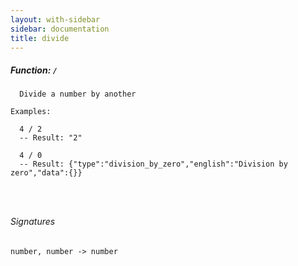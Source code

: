 ```yaml
---
layout: with-sidebar
sidebar: documentation
title: divide
---
```


##### Function: `/`
```
  Divide a number by another

Examples:

  4 / 2
  -- Result: "2"

  4 / 0
  -- Result: {"type":"division_by_zero","english":"Division by zero","data":{}}




```

###### Signatures
    number, number -> number


